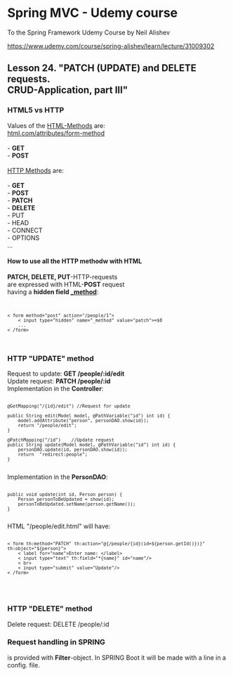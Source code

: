 # Spring MVC - Udemy course
To the Spring Framework Udemy Course by Neil Alishev

https://www.udemy.com/course/spring-alishev/learn/lecture/31009302

<h2>Lesson 24. "PATCH (UPDATE) and DELETE requests.
<br>CRUD-Application, part III"</h2>

<h3>HTML5 vs HTTP</h3>
Values of the <u>HTML-Methods</u> are:
<br>
<a href=html.com/attributes/form-method/>html.com/attributes/form-method</a>
<br>
<br>- <b>GET</b>
<br>- <b>POST</b>
<br>
<br><u>HTTP Methods</u> are:
<br>
<br>- <b>GET</b>
<br>- <b>POST</b>
<br>- <b>PATCH</b>
<br>- <b>DELETE</b>
<br>- PUT
<br>- HEAD
<br>- CONNECT
<br>- OPTIONS
<br> ...

<h4>How to use all the HTTP methodw with HTML</h4>

<b>PATCH, DELETE, PUT</b>-HTTP-requests 
<br>are expressed with HTML-<b>POST</b> request
<br>having a <b>hidden field <u>_method</u></b>:
<code>
    
    < form method="post" action="/people/1">
        < input type="hidden" name="_method" value="patch">=$0
        ...
    < /form>
</code>

<h3>HTTP "UPDATE" method</h3>
Request to update:   <b>GET /people/:id/edit</b>
<br>Update request:      <b>PATCH /people/:id</b>
<br>Implementation in the <b>Controller</b>:
<code>
    
    @GetMapping("/{id}/edit") //Request for update

    public String edit(Model model, @PathVariable("id") int id) {
        model.addAttribute("person", personDAO.show(id));
        return "/people/edit";
    }

    @PatchMapping("/id")    //Update request
    public String update(Model model, @PathVariable("id") int id) {
        personDAO.update(id, personDAO.show(id));
        return  "redirect:people";
    }

</code>
Implementation in the <b>PersonDAO</b>:
<code>
    
    public void update(int id, Person person) {
        Person personToBeUpdated = show(id);
        personToBeUpdated.setName(person.getName());
    }
</code>
HTML "/people/edit.html" will have:
    <code>

    < form th:method="PATCH" th:action="@{/people/{id}(id=${person.getId()})}" th:object="${person}">
        < label for="name">Enter name: </label>
        < input type="text" th:field="*{name}" id="name"/>
        < br>
        < input type="submit" value="Update"/>
    < /form>
    
</code>
</br>

<h3>HTTP "DELETE" method</h3>
Delete request: DELETE /people/:id

<h3>Request handling in SPRING</h3>
is provided with <b>Filter</b>-object.
In SPRING Boot it will be made with a line in a config. file.